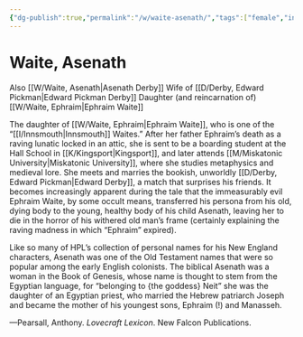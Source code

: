 ```yaml
---
{"dg-publish":true,"permalink":"/w/waite-asenath/","tags":["female","innsmouth","massachusetts","person","waite","derby"]}
---
```


# Waite, Asenath

Also [[W/Waite, Asenath\|Asenath Derby]]
Wife of [[D/Derby, Edward Pickman\|Edward Pickman Derby]]
Daughter (and reincarnation of) [[W/Waite, Ephraim\|Ephraim Waite]]


The daughter of [[W/Waite, Ephraim\|Ephraim Waite]], who is one of the “[[I/Innsmouth\|Innsmouth]] Waites.” After her father Ephraim’s death as a raving lunatic locked in an attic, she is sent to be a boarding student at the Hall School in [[K/Kingsport\|Kingsport]], and later attends [[M/Miskatonic University\|Miskatonic University]], where she studies metaphysics and medieval lore. She meets and marries the bookish, unworldly [[D/Derby, Edward Pickman\|Edward Derby]], a match that surprises his friends. It becomes increasingly apparent during the tale that the immeasurably evil Ephraim Waite, by some occult means, transferred his persona from his old, dying body to the young, healthy body of his child Asenath, leaving her to die in the horror of his withered old man’s frame (certainly explaining the raving madness in which “Ephraim” expired). 

Like so many of HPL’s collection of personal names for his New England characters, Asenath was one of the Old Testament names that were so popular among the early English colonists. The biblical Asenath was a woman in the Book of Genesis, whose name is thought to stem from the Egyptian language, for “belonging to {the goddess} Neit” she was the daughter of an Egyptian priest, who married the Hebrew patriarch Joseph and became the mother of his youngest sons, Ephraim (!) and Manasseh.

—Pearsall, Anthony. *Lovecraft Lexicon*. New Falcon Publications. 



